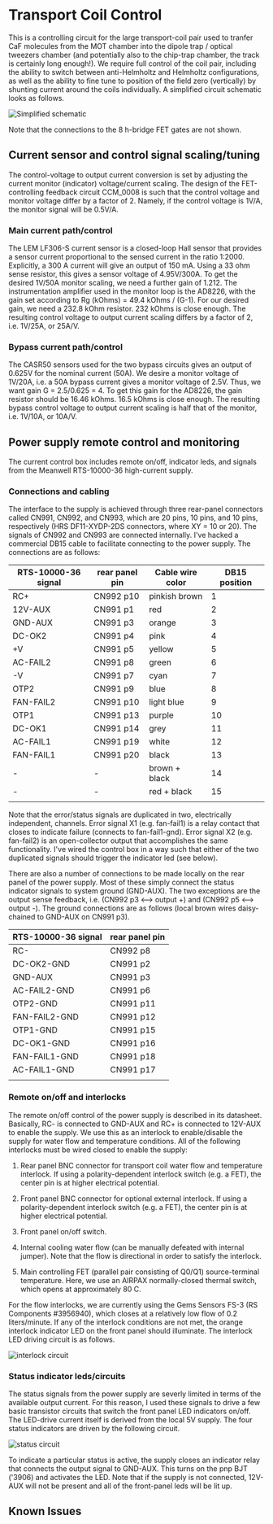 # Transport Coil Control
This is a controlling circuit for the large transport-coil pair used to tranfer CaF molecules from the MOT chamber into the dipole trap / optical tweezers chamber (and potentially also to the chip-trap chamber, the track is certainly long enough!).  We require full control of the coil pair, including the ability to switch between anti-Helmholtz and Helmholtz configurations, as well as the ability to fine tune to position of the field zero (vertically) by shunting current around the coils individually.  A simplified circuit schematic looks as follows.

![Simplified schematic](Transport_Coil_Control.jpg)

Note that the connections to the 8 h-bridge FET gates are not shown.  

## Current sensor and control signal scaling/tuning
The control-voltage to output current conversion is set by adjusting the current monitor (indicator) voltage/current scaling.  The design of the FET-controlling feedback circuit CCM_0008 is such that the control voltage and monitor voltage differ by a factor of 2.  Namely, if the control voltage is 1V/A, the monitor signal will be 0.5V/A.

### Main current path/control
The LEM LF306-S current sensor is a closed-loop Hall sensor that provides a sensor current proportional to the sensed current in the ratio 1:2000.  Explicitly, a 300 A current will give an output of 150 mA.  Using a 33 ohm sense resistor, this gives a sensor voltage of 4.95V/300A.  To get the desired 1V/50A monitor scaling, we need a further gain of 1.212.  The instrumentation amplifier used in the monitor loop is the AD8226, with the gain set according to Rg (kOhms) = 49.4 kOhms / (G-1).  For our desired gain, we need a 232.8 kOhm resistor.  232 kOhms is close enough.  The resulting control voltage to output current scaling differs by a factor of 2, i.e. 1V/25A, or 25A/V.

### Bypass current path/control
The CASR50 sensors used for the two bypass circuits gives an output of 0.625V for the nominal current (50A).  We desire a monitor voltage of 1V/20A, i.e. a 50A bypass current gives a monitor voltage of 2.5V.  Thus, we want gain G = 2.5/0.625 = 4.  To get this gain for the AD8226, the gain resistor should be 16.46 kOhms.  16.5 kOhms is close enough.  The resulting bypass control voltage to output current scaling is half that of the monitor, i.e. 1V/10A, or 10A/V.  

<!-- h<sub>&theta;</sub>(x) = &theta;<sub>o</sub> x + &theta;<sub>1</sub>x -->

## Power supply remote control and monitoring
The current control box includes remote on/off, indicator leds, and signals from the Meanwell RTS-10000-36 high-current supply.  

### Connections and cabling 
The interface to the supply is achieved through three rear-panel connectors called CN991, CN992, and CN993, which are 20 pins, 10 pins, and 10 pins, respectively (HRS DF11-XYDP-2DS connectors, where XY = 10 or 20).  The signals of CN992 and CN993 are connected internally.  I've hacked a commercial DB15 cable to facilitate connecting to the power supply.  The connections are as follows:      

| RTS-10000-36 signal  | rear panel pin | Cable wire color | DB15 position |
| -------------------- | -------------- | ---------------- | ------------- |
| RC+                  | CN992 p10      | pinkish brown    | 1             |
| 12V-AUX              | CN991 p1       | red              | 2             |
| GND-AUX              | CN991 p3       | orange           | 3             |
| DC-OK2               | CN991 p4       | pink             | 4             |
| +V                   | CN991 p5       | yellow           | 5             |
| AC-FAIL2             | CN991 p8       | green            | 6             |
| -V                   | CN991 p7       | cyan             | 7             |
| OTP2                 | CN991 p9       | blue             | 8             |
| FAN-FAIL2            | CN991 p10      | light blue       | 9             |
| OTP1                 | CN991 p13      | purple           | 10            |
| DC-OK1               | CN991 p14      | grey             | 11            |
| AC-FAIL1             | CN991 p19      | white            | 12            |
| FAN-FAIL1            | CN991 p20      | black            | 13            |
| -                    | -              | brown + black    | 14            |
| -                    | -              | red + black      | 15            |
|                      |                |                  |               |

Note that the error/status signals are duplicated in two, electrically independent, channels.  Error signal X1 (e.g. fan-fail1) is a relay contact that closes to indicate failure (connects to fan-fail1-gnd).  Error signal X2 (e.g. fan-fail2) is an open-collector output that accomplishes the same functionality.  I've wired the control box in a way such that either of the two duplicated signals should trigger the indicator led (see below). 

There are also a number of connections to be made locally on the rear panel of the power supply.  Most of these simply connect the status indicator signals to system ground (GND-AUX).  The two exceptions are the output sense feedback, i.e. (CN992 p3 <--> output +) and (CN992 p5 <--> output -).  The ground connections are as follows (local brown wires daisy-chained to GND-AUX on CN991 p3).

| RTS-10000-36 signal  | rear panel pin |
| -------------------- | -------------- |
| RC-                  | CN992 p8       |
| DC-OK2-GND           | CN991 p2       |
| GND-AUX              | CN991 p3       |
| AC-FAIL2-GND         | CN991 p6       |
| OTP2-GND             | CN991 p11      |
| FAN-FAIL2-GND        | CN991 p12      |
| OTP1-GND             | CN991 p15      |
| DC-OK1-GND           | CN991 p16      |
| FAN-FAIL1-GND        | CN991 p18      |
| AC-FAIL1-GND         | CN991 p17      |
|                      |                |

### Remote on/off and interlocks 
The remote on/off control of the power supply is described in its datasheet.  Basically, RC- is connected to GND-AUX and RC+ is connected to 12V-AUX to enable the supply.  We use this as an interlock to enable/disable the supply for water flow and temperature conditions.  All of the following interlocks must be wired closed to enable the supply:

1. Rear panel BNC connector for transport coil water flow and temperature interlock.  If using a polarity-dependent interlock switch (e.g. a FET), the center pin is at higher electrical potential.

2. Front panel BNC connector for optional external interlock.  If using a polarity-dependent interlock switch (e.g. a FET), the center pin is at higher electrical potential.

3. Front panel on/off switch.

4.  Internal cooling water flow (can be manually defeated with internal jumper).  Note that the flow is directional in order to satisfy the interlock.

5. Main controlling FET (parallel pair consisting of Q0/Q1) source-terminal temperature.  Here, we use an AIRPAX normally-closed thermal switch, which opens at approximately 80 C.  

For the flow interlocks, we are currently using the Gems Sensors FS-3 (RS Components #3956940), which closes at a relatively low flow of 0.2 liters/minute.  If any of the interlock conditions are not met, the orange interlock indicator LED on the front panel should illuminate.  The interlock LED driving circuit is as follows.

![interlock circuit](interlock_indicator_circuit.jpg)

### Status indicator leds/circuits
The status signals from the power supply are severly limited in terms of the available output current.  For this reason, I used these signals to drive a few basic transistor circuits that switch the front panel LED indicators on/off.  The LED-drive current itself is derived from the local 5V supply.  The four status indicators are driven by the following circuit.

![status circuit](status_indicator_circuit.jpg)

To indicate a particular status is active, the supply closes an indicator relay that connects the output signal to GND-AUX.  This turns on the pnp BJT ('3906) and activates the LED.  Note that if the supply is not connected, 12V-AUX will not be present and all of the front-panel leds will be lit up.  


## Known Issues
